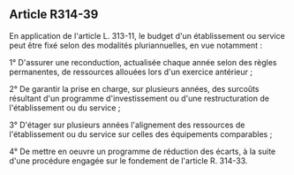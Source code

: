 ## Article R314-39

En application de l'article L. 313-11, le budget d'un établissement ou service peut être fixé selon des
modalités pluriannuelles, en vue notamment :

1° D'assurer une reconduction, actualisée chaque année selon des règles permanentes, de ressources allouées
lors d'un exercice antérieur ;

2° De garantir la prise en charge, sur plusieurs années, des surcoûts résultant d'un programme
d'investissement ou d'une restructuration de l'établissement ou du service ;

3° D'étager sur plusieurs années l'alignement des ressources de l'établissement ou du service sur celles des
équipements comparables ;


4° De mettre en oeuvre un programme de réduction des écarts, à la suite d'une procédure engagée sur le
fondement de l'article R. 314-33.

